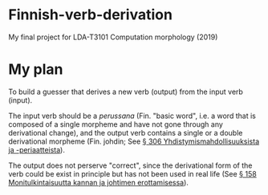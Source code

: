 # Finnish-verb-derivation
My final project for LDA-T3101 Computation morphology (2019)

# My plan
To build a guesser that derives a new verb (output) from the input verb (input). 

The input verb should be a _perussana_ (Fin. "basic word", i.e. a word that is composed of a single morpheme and have not gone through any derivational change), and the output verb contains a single or a double derivational morpheme (Fin. johdin; See [§ 306 Yhdistymismahdollisuuksista ja -periaatteista](http://scripta.kotus.fi/visk/sisallys.php?p=306)).

The output does not perserve "correct", since the derivational form of the verb could be exist in principle but has not been used in real life (See [§ 158 Monitulkintaisuutta kannan ja johtimen erottamisessa](http://scripta.kotus.fi/visk/sisallys.php?p=158)).
